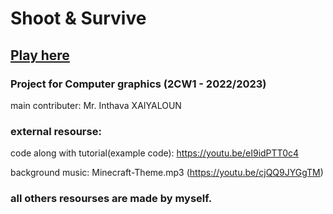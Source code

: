 # Shoot & Survive 
## <a href="https://ii-46.github.io/canvas-game/">Play here</a>

### Project for Computer graphics (2CW1 - 2022/2023)

main contributer: Mr. Inthava XAIYALOUN

### external resourse:

code along with tutorial(example code): https://youtu.be/eI9idPTT0c4

background music: Minecraft-Theme.mp3 (https://youtu.be/cjQQ9JYGgTM)

### all others resourses are made by myself.
